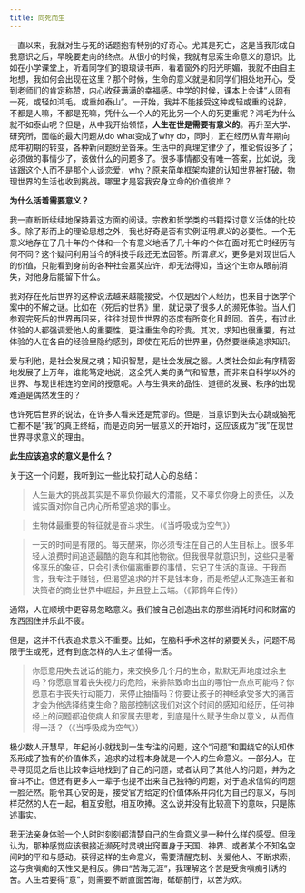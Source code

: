 ```yaml
---
title: 向死而生
---
```


一直以来，我就对生与死的话题抱有特别的好奇心。尤其是死亡，这是当我形成自我意识之后，早晚要走向的终点。从很小的时候，我就有思索生命意义的意识。比如在小学课堂上，听着同学们的琅琅读书声，看着窗外的阳光明媚，我就不由自主地想，我如何会出现在这里？那个时候，生命的意义就是和同学们相处地开心，受到老师们的肯定称赞，内心收获满满的幸福感。中学的时候，课本上会讲“人固有一死，或轻如鸿毛，或重如泰山”。一开始，我并不能接受这种或轻或重的说辞，不都是人嘛，不都是死嘛，凭什么一个人的死比另一个人的死更重呢？鸿毛为什么就不如泰山呢？但是，从中我开始领悟，**人生在世是需要有意义的**。再升至大学、研究所，面临的最大问题从do what变成了why do，同时，正在经历从青年期向成年初期的转变，各种新问题纷至沓来。生活中的真理定律少了，推论假设多了；必须做的事情少了，该做什么的问题多了。很多事情都没有唯一答案，比如说，我该跟这个人而不是那个人谈恋爱，why？原来简单框架构建的认知世界被打破，物理世界的生活也收到挑战。哪里才是容我安身立命的价值彼岸？  

**为什么活着需要意义？**  

我一直断断续续地保持着这方面的阅读。宗教和哲学类的书籍探讨意义活体的比较多。除了形而上的理论思想之外，我也好奇是否有实例证明*意义*的必要性。一个无意义地存在了几十年的个体和一个有意义地活了几十年的个体在面对死亡时经历有何不同？这个疑问利用当今的科技手段还无法回答。所谓*意义*，更多是对现世后人的价值，只能看到身前的各种社会嘉奖应许，却无法得知，当这个生命从眼前消失，对他身后能留下什么。

我对存在死后世界的这种说法越来越能接受。不仅是因个人经历，也来自于医学个案中的不解之谜。比如在《死后的世界》里，就记录了很多人的濒死体验。当人们参观完死后的世界再回来，往往对现世世界的态度有所变化且趋同。首先，有过此体验的人都强调爱他人的重要性，更注重生命的珍贵。其次，求知也很重要，有过体验的人在各自的经验里隐约感到，即使在死后的世界里，仍然要继续追求知识。  

爱与利他，是社会发展之魂；知识智慧，是社会发展之器。人类社会如此有序精密地发展了上万年，谁能笃定地说，这全凭人类的勇气和智慧，而非来自科学以外的世界、与现世相连的空间的授意呢。人与生俱来的品性、道德的发展、秩序的出现难道是偶然发生的？

也许死后世界的说法，在许多人看来还是荒谬的。但是，当意识到失去心跳或脑死亡都不是“我”的真正终结，而是迈向另一层意义的开始时，这应该成为“我”在现世世界寻求意义的理由。

**此生应该追求的意义是什么？**  

关于这一个问题，我听到过一些比较打动人心的总结：
 > 人生最大的挑战其实是不辜负你最大的潜能，又不辜负你身上的责任，以及诚实面对你自己内心所希望追求的事业。

 > 生物体最重要的特征就是奋斗求生。（《当呼吸成为空气》）

 > 一天的时间是有限的。每天醒来，你必须专注在自己的人生目标上。很多年轻人浪费时间追逐最酷的跑车和其他物欲。但我很早就意识到，这些只是奢侈享乐的象征，只会引诱你偏离重要的事情，忘记了生活的真谛。于我而言，我专注于赚钱，但渴望追求的并不是钱本身，而是希望从汇聚造王者和决策者的商业世界中崛起，并且登上云端。（《郭鹤年自传》）
 
 
通常，人在顺境中更容易忽略意义。我们被自己创造出来的那些消耗时间和财富的东西困住并乐此不疲。

但是，这并不代表追求意义不重要。比如，在脑科手术这样的紧要关头，问题不局限于生或死，还有到底怎样的人生才值得一活。
> 你愿意用失去说话的能力，来交换多几个月的生命，默默无声地度过余生吗？你愿意冒着丧失视力的危险，来排除致命出血的哪怕一点点可能吗？你愿意右手丧失行动能力，来停止抽搐吗？你要让孩子的神经承受多大的痛苦才会为他选择结束生命？脑部控制这我们对这个时间的感知和经历，任何神经上的问题都迫使病人和家属去思考，到底是什么赋予生命以意义，从而值得一活？（《当呼吸成为空气》）

极少数人开慧早，年纪尚小就找到一生专注的问题，这个“问题”和围绕它的认知体系形成了独有的价值体系，追求的过程本身就是一个人的生命意义。一部分人，在寻寻觅觅之后也比较幸运地找到了自己的问题，或者认同了其他人的问题，并为之奋斗不止。但还有更多人一辈子也提不出来自己独特的问题，对于追求信仰的问题一脸茫然。能令其心安的是，接受官方给定的价值体系并内化为自己的意义，与同样茫然的人在一起，相互安慰，相互吹捧。这么说并没有比较高下的意味，只是陈述事实。

我无法亲身体验一个人时时刻刻都清楚自己的生命意义是一种什么样的感受。但我认为，那种感觉应该很接近濒死时灵魂出窍置身于天国、神界、或者某个不知名空间时的平和与感动。获得这样的生命意义，需要清醒克制、关爱他人、不断求索，这与贪嗔痴的天性又是相反。佛曰“苦海无涯”，我理解这个苦是受贪嗔痴引诱的苦。人生若要得“意”，则需要不断直面苦海，砥砺前行，以苦为欢。 